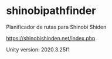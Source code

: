 # shinobipathfinder
Planificador de rutas para Shinobi Shiden

https://shinobishinden.net/index.php

Unity version: 2020.3.25f1
